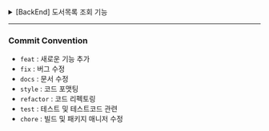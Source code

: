 

<details>
<summary>[BackEnd] 도서목록 조회 기능</summary>
<div>

- Swagger UI
  - [Swagger] 

- REST API
  - EndPoints
    - [GET]
      - [] : http://geun.me:8888/api/v1/books
      - [] : http://
      - [] : http://
      - [] : http://
    - [POST]
</div>
</details>


---

### Commit Convention
- `feat` : 새로운 기능 추가
- `fix` : 버그 수정
- `docs` : 문서 수정
- `style` : 코드 포맷팅
- `refactor` : 코드 리펙토링
- `test` : 테스트 및 테스트코드 관련
- `chore` : 빌드 및 패키지 매니저 수정